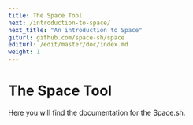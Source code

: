 ```yaml
---
title: The Space Tool
next: /introduction-to-space/
next_title: "An introduction to Space"
giturl: github.com/space-sh/space
editurl: /edit/master/doc/index.md
weight: 1
---
```

# The Space Tool

Here you will find the documentation for the Space.sh.
